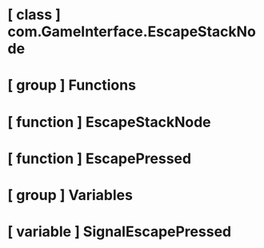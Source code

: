 # [ class ] com.GameInterface.EscapeStackNode

# [ group ] Functions

# [ function ] EscapeStackNode

# [ function ] EscapePressed

# [ group ] Variables

# [ variable ] SignalEscapePressed

